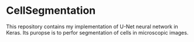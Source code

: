 # CellSegmentation
This repository contains my implementation of U-Net neural network in Keras. Its puropse is to perfor segmentation of cells in microscopic images.  

